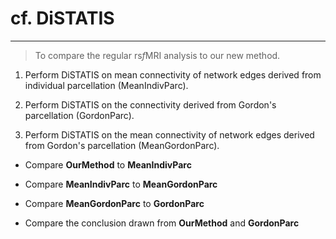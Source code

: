 # cf. DiSTATIS
---
> To compare the regular rs*f*MRI analysis to our new method.

1. Perform DiSTATIS on mean connectivity of network edges derived from individual parcellation (MeanIndivParc).

2. Perform DiSTATIS on the connectivity derived from Gordon's parcellation (GordonParc).

3. Perform DiSTATIS on the mean connectivity of network edges derived from Gordon's parcellation (MeanGordonParc).

+ Compare **OurMethod** to **MeanIndivParc**

+ Compare **MeanIndivParc** to **MeanGordonParc**

+ Compare **MeanGordonParc** to **GordonParc**

+ Compare the conclusion drawn from **OurMethod** and **GordonParc**
